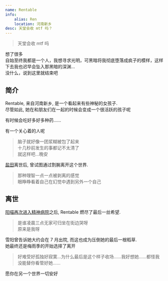 ```yaml
---
name: Rentable
info:
    alias: Ren
    location: 河南新乡
desc: 天堂会收 mtf 吗？
---
```


> 天堂会收 mtf 吗

想了很多  
自始至终我都是一个人，我想寻求光明，可黑暗将我彻底堕落成疯子的模样，这样下去我也迟早会坠入那黑暗的深渊…  
没什么，说到这里就结束吧  

## 简介

Rentable, 来自河南新乡, 是一个看起来有些神秘的女孩子.  
尽管如此, 她在和朋友们在一起的时候会变成一个很活跃的孩子呢

有时候会吃好多好多种药……  

有一个关心着的人呢  

> 脑子就好像一团浆糊被包了起来  
> 十几秒前发生的事都记不太清了  
> 就这样吧…晚安  

[盐田](https://one-among.us/profile/SS3B_0016)离世后, 曾试图通过割腕离开这个世界.  

> 那种理智一点一点被剥离的感觉  
> 眼睁睁看着自己在幻觉中遇到另外一个自己

## 离世

[阳喵](http://www.sanyia.top/)[再次进入精神病院](https://meow.sanyia.top/index.php/archives/357/)之后, Rentable 燃尽了最后一丝希望.  

> 是谁凌晨三点无家可归坐在街边哭呀  
> 原来是我呀

雪阳曾告诉她大约会在 7 月出院, 而这也成为压倒她的最后一根稻草.  
她最终还是梅雨季的开始选择了离开  

> 好难受好孤独好寂寞…为什么最后是这个样子收场……我好想她……都怪我没能替你看管好她……

愿你在另一个世界一切安好  

<p style="font-size: 0.001px;">醉后不知天在水,满船清梦压星河</p>
